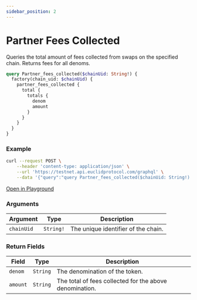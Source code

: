 ```yaml
---
sidebar_position: 2
---
```


# Partner Fees Collected

Queries the total amount of fees collected from swaps on the specified chain. Returns fees for all denoms.

```graphql
query Partner_fees_collected($chainUid: String!) {
  factory(chain_uid: $chainUid) {
    partner_fees_collected {
      total {
        totals {
          denom
          amount
        }
      }
    }
  }
}
```
### Example

```bash
curl --request POST \
    --header 'content-type: application/json' \
    --url 'https://testnet.api.euclidprotocol.com/graphql' \
    --data '{"query":"query Partner_fees_collected($chainUid: String!) {\n  factory(chain_uid: $chainUid) {\n    partner_fees_collected {\n      total {\n        totals {\n          denom\n          amount\n        }\n      }\n    }\n  }\n}","variables":{"chainUid":"archway"}}'
```

[Open in Playground](https://testnet.api.euclidprotocol.com/?explorerURLState=N4IgJg9gxgrgtgUwHYBcQC4QEcYIE4CeABAAoCGeKS%2BA%2BgGYIIDONUEANuwlCgmABQASKAAsyASyQBVcWHREAyijySA5gEIAlEWAAdJESJ0yPCIX6iJSGjFnzhYyTLDa9Bw0QAOFKrQbNWDi4ePh19Dw8UCBQydjD3CMMomPYmeMTEsGQIOHCMjzI4CBhUPIyAXzKPSoSiGsMa8pAAGhAANwpxMgAjLiYMEDdDXRBLJ1kR%2BRGKUQB3MgIR5v0m8qA)

### Arguments

| **Argument** | **Type**   | **Description**                               |
|-------------|------------|-----------------------------------------------|
| `chainUid`  | `String!`  | The unique identifier of the chain.           |


### Return Fields

| **Field**            | **Type**   | **Description**                               |
|------------------|--------|-------------------------------------------|
| `denom`            | `String` | The denomination of the token.                   |
| `amount`           | `String` | The total of fees collected for the above denomination.                  |